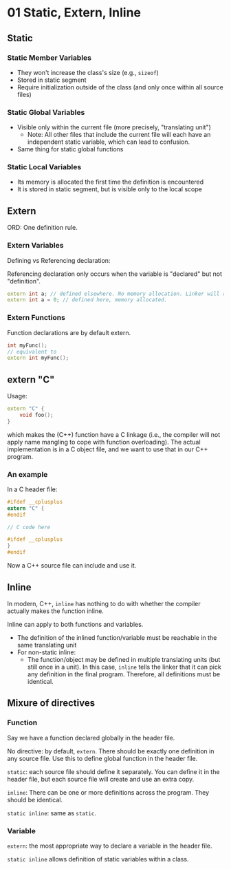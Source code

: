 # 01 Static, Extern, Inline

## Static

### Static Member Variables

- They won't increase the class's size (e.g., `sizeof`)
- Stored in static segment
- Require initialization outside of the class (and only once within all source files)

### Static Global Variables

- Visible only within the current file (more precisely, "translating unit")
  - Note: All other files that include the current file will each have an independent static variable, which can lead to confusion.
- Same thing for static global functions

### Static Local Variables

- Its memory is allocated the first time the definition is encountered
- It is stored in static segment, but is visible only to the local scope

## Extern

ORD: One definition rule.

### Extern Variables

Defining vs Referencing declaration:

Referencing declaration only occurs when the variable is "declared" but not "definition".

```Cpp
extern int a; // defined elsewhere. No memory allocation. Linker will resolve it.
extern int a = 0; // defined here, memory allocated.
```

### Extern Functions

Function declarations are by default extern.

```Cpp
int myFunc();
// equivalent to
extern int myFunc();
```

## extern "C"

Usage:

```Cpp
extern "C" {
    void foo();
}
```

which makes the (C++) function have a C linkage (i.e., the compiler will not apply name mangling to cope with function overloading). The actual implementation is in a C object file, and we want to use that in our C++ program.

### An example

In a C header file:

```C
#ifdef __cplusplus
extern "C" {
#endif

// C code here

#ifdef __cplusplus
}
#endif
```

Now a C++ source file can include and use it.

## Inline

In modern, C++, `inline` has nothing to do with whether the compiler actually makes the function inline.

Inline can apply to both functions and variables.

- The definition of the inlined function/variable must be reachable in the same translating unit
- For non-static inline:
  - The function/object may be defined in multiple translating units (but still once in a unit). In this case, `inline` tells the linker that it can pick any definition in the final program. Therefore, all definitions must be identical.

## Mixure of directives

### Function

Say we have a function declared globally in the header file.

No directive: by default, `extern`. There should be exactly one definition in any source file. Use this to define global function in the header file.

`static`: each source file should define it separately. You can define it in the header file, but each source file will create and use an extra copy.

`inline`: There can be one or more definitions across the program. They should be identical.

`static inline`: same as `static`.

### Variable

`extern`: the most appropriate way to declare a variable in the header file.

`static inline` allows definition of static variables within a class.
